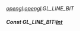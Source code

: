 _[opengl](../../modules/opengl/opengl-module.md):[opengl](../../modules/opengl/opengl-module.md).GL\_LINE\_BIT_
##### Const GL\_LINE\_BIT:[Int](../../modules/wonkey/wonkey-types-int.md)
